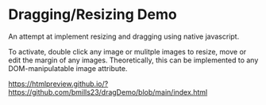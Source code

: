 # Dragging/Resizing Demo

An attempt at implement resizing and dragging using native javascript. 

To activate, double click any image or mulitple images to resize, move or edit the margin of any images.  Theoretically, this can be implemented to any DOM-manipulatable image attribute.

https://htmlpreview.github.io/?https://github.com/bmills23/dragDemo/blob/main/index.html
